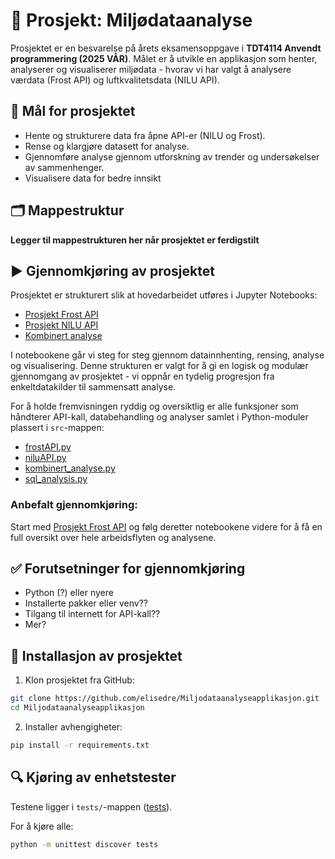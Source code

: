 # 📖 Prosjekt: Miljødataanalyse 

Prosjektet er en besvarelse på årets eksamensoppgave i **TDT4114 Anvendt programmering (2025 VÅR)**. Målet er å utvikle en applikasjon som henter, analyserer og visualiserer miljødata - hvorav vi har valgt å analysere værdata (Frost API) og luftkvalitetsdata (NILU API).

## 📌 Mål for prosjektet
- Hente og strukturere data fra åpne API-er (NILU og Frost).
- Rense og klargjøre datasett for analyse.
- Gjennomføre analyse gjennom utforskning av trender og undersøkelser av sammenhenger. 
- Visualisere data for bedre innsikt

## 🗂️ Mappestruktur

**Legger til mappestrukturen her når prosjektet er ferdigstilt**

## ▶️ Gjennomkjøring av prosjektet
Prosjektet er strukturert slik at hovedarbeidet utføres i Jupyter Notebooks:
- [Prosjekt Frost API](../notebooks/frostAPI/frostAPI.ipynb)
- [Prosjekt NILU API](../notebooks/niluAPI/niluAPI.ipynb)
- [Kombinert analyse](../notebooks/Kombinert_analyse.ipynb)

I notebookene går vi steg for steg gjennom datainnhenting, rensing, analyse og visualisering. Denne strukturen er valgt for å gi en logisk og modulær gjennomgang av prosjektet - vi oppnår en tydelig progresjon fra enkeltdatakilder til sammensatt analyse.

For å holde fremvisningen ryddig og oversiktlig er alle funksjoner som håndterer API-kall, databehandling og analyser samlet i Python-moduler plassert i `src`-mappen:
- [frostAPI.py](../src/frostAPI/data_frostAPI.py)
- [niluAPI.py](../src/niluAPI/data_niluAPI.py)
- [kombinert_analyse.py](../src/kombinert_analyse.py)
- [sql_analysis.py](../src/sql_analysis.py)

### Anbefalt gjennomkjøring:

Start med [Prosjekt Frost API](../notebooks/frostAPI/frostAPI.ipynb) og følg deretter notebookene videre for å få en full oversikt over hele arbeidsflyten og analysene. 

## ✅ Forutsetninger for gjennomkjøring
- Python (?) eller nyere 
- Installerte pakker eller venv??
- Tilgang til internett for API-kall??
- Mer?

## 💾 Installasjon av prosjektet

1. Klon prosjektet fra GitHub:

```bash
git clone https://github.com/elisedre/Miljodataanalyseapplikasjon.git
cd Miljodataanalyseapplikasjon 
```

2. Installer avhengigheter:

```bash
pip install -r requirements.txt
```

## 🔍 Kjøring av enhetstester 

Testene ligger i `tests/`-mappen ([tests](../tests/)).

For å kjøre alle:

```bash
python -m unittest discover tests
```





